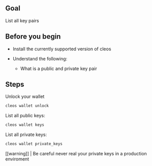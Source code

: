 ## Goal

List all key pairs

## Before you begin

* Install the currently supported version of cleos

* Understand the following:
  * What is a public and private key pair

## Steps

Unlock your wallet

```sh
cleos wallet unlock
```

List all public keys:

```sh
cleos wallet keys
```

List all private keys:

```sh
cleos wallet private_keys

```

[[warning]]
| Be careful never real your private keys in a production enviroment
